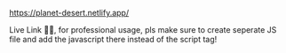 https://planet-desert.netlify.app/ <br>

Live Link ☝🏻, for professional usage, pls make sure to create seperate JS file and add the javascript there instead of the script tag!
